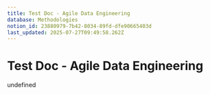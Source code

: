 ```yaml
---
title: Test Doc - Agile Data Engineering
database: Methodologies
notion_id: 23880979-7b42-8034-89fd-dfe90665403d
last_updated: 2025-07-27T09:49:58.262Z
---
```


# Test Doc - Agile Data Engineering

undefined
